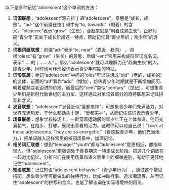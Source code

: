以下是多种记忆“adolescent”这个单词的方法：
1. **词源联想**：“adolescent”源自拉丁语“adolescere”，意思是“成长，成熟”。“ad-”这个前缀在拉丁语中有“to, towards”（朝着）的含义，“olescere”表示“grow”（生长），合起来就是“朝着成熟生长”，正好对应“青少年”正处于成长阶段这一特点，帮助记忆其“青少年的；青少年”的含义。
2. **词根词缀联想**：前缀“ad-”表示“to, near”（靠近，趋向） ，词根“olesc”有“grow”（生长）的意思，后缀“-ent”常用来构成形容词或名词，表示“……的；……人” 。那么“adolescent”就可以理解为正“趋向生长”的人，即青少年，同时也可作形容词表示青少年时期的特征。 
3. **词形联想**：单词“adolescent”中间的“oles”可以联想成“old”（老的，成熟的）的变体，前面的“ad”看作“add”（增加），仿佛青少年时期就是不断增加阅历、朝着成熟变老迈进的阶段，而最后的“cent”类似“century”（世纪），可想象青少年们是新时代新世纪的主力军，这样通过对单词各部分的奇特联想来记住拼写和含义。 
4. **发音联想**：“adolescent”发音近似“爱都来神”，可想象青少年们充满活力，对世界充满热爱，干什么都劲头十足，“爱都来神”，从而记住该词表示青少年。 
5. **场景联想**：想象学校操场上，一群穿着运动服的青少年正在上体育课。他们充满朝气，在跑步、打球，展现出青春的活力。这时你可以对自己说：“Look at these adolescents. They are so energetic.”（看这些青少年，他们充满活力。）把单词融入这样常见的校园场景中，加深记忆。 
6. **相关词汇联想**：想到“teenager”“youth”都与“adolescent”意思相近，都指年轻人。但“adolescent”更强调处于青春期这一特定成长阶段。把这几个词放在一起对比记忆，分析它们在使用场景和语义侧重上的细微差别，有助于更好地记住“adolescent”。 
7. **短语联想**：记住短语“adolescent behavior”（青少年行为） ，通过这个常见搭配，想象青少年可能做出的独特行为，比如冲动行事、追求潮流等，从而记住“adolescent”的拼写和含义，也能了解该词在实际语境中的用法。 